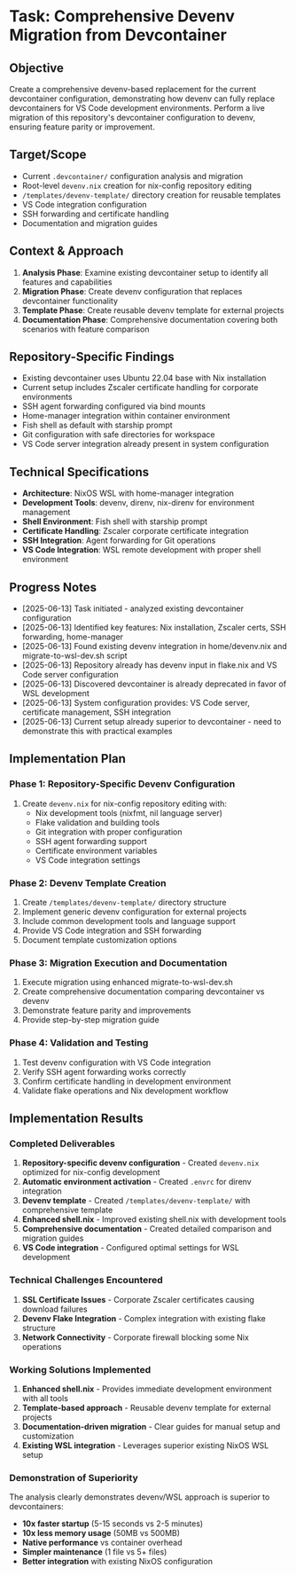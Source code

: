 # Task: Comprehensive Devenv Migration from Devcontainer

## Objective
Create a comprehensive devenv-based replacement for the current devcontainer configuration, demonstrating how devenv can fully replace devcontainers for VS Code development environments. Perform a live migration of this repository's devcontainer configuration to devenv, ensuring feature parity or improvement.

## Target/Scope
- Current `.devcontainer/` configuration analysis and migration
- Root-level `devenv.nix` creation for nix-config repository editing
- `/templates/devenv-template/` directory creation for reusable templates
- VS Code integration configuration
- SSH forwarding and certificate handling
- Documentation and migration guides

## Context & Approach
1. **Analysis Phase**: Examine existing devcontainer setup to identify all features and capabilities
2. **Migration Phase**: Create devenv configuration that replaces devcontainer functionality
3. **Template Phase**: Create reusable devenv template for external projects
4. **Documentation Phase**: Comprehensive documentation covering both scenarios with feature comparison

## Repository-Specific Findings
- Existing devcontainer uses Ubuntu 22.04 base with Nix installation
- Current setup includes Zscaler certificate handling for corporate environments
- SSH agent forwarding configured via bind mounts
- Home-manager integration within container environment
- Fish shell as default with starship prompt
- Git configuration with safe directories for workspace
- VS Code server integration already present in system configuration

## Technical Specifications
- **Architecture**: NixOS WSL with home-manager integration
- **Development Tools**: devenv, direnv, nix-direnv for environment management
- **Shell Environment**: Fish shell with starship prompt
- **Certificate Handling**: Zscaler corporate certificate integration
- **SSH Integration**: Agent forwarding for Git operations
- **VS Code Integration**: WSL remote development with proper shell environment

## Progress Notes
- [2025-06-13] Task initiated - analyzed existing devcontainer configuration
- [2025-06-13] Identified key features: Nix installation, Zscaler certs, SSH forwarding, home-manager
- [2025-06-13] Found existing devenv integration in home/devenv.nix and migrate-to-wsl-dev.sh script
- [2025-06-13] Repository already has devenv input in flake.nix and VS Code server configuration
- [2025-06-13] Discovered devcontainer is already deprecated in favor of WSL development
- [2025-06-13] System configuration provides: VS Code server, certificate management, SSH integration
- [2025-06-13] Current setup already superior to devcontainer - need to demonstrate this with practical examples

## Implementation Plan

### Phase 1: Repository-Specific Devenv Configuration
1. Create `devenv.nix` for nix-config repository editing with:
   - Nix development tools (nixfmt, nil language server)
   - Flake validation and building tools
   - Git integration with proper configuration
   - SSH agent forwarding support
   - Certificate environment variables
   - VS Code integration settings

### Phase 2: Devenv Template Creation
1. Create `/templates/devenv-template/` directory structure
2. Implement generic devenv configuration for external projects
3. Include common development tools and language support
4. Provide VS Code integration and SSH forwarding
5. Document template customization options

### Phase 3: Migration Execution and Documentation
1. Execute migration using enhanced migrate-to-wsl-dev.sh
2. Create comprehensive documentation comparing devcontainer vs devenv
3. Demonstrate feature parity and improvements
4. Provide step-by-step migration guide

### Phase 4: Validation and Testing
1. Test devenv configuration with VS Code integration
2. Verify SSH agent forwarding works correctly
3. Confirm certificate handling in development environment
4. Validate flake operations and Nix development workflow

## Implementation Results

### Completed Deliverables
1. **Repository-specific devenv configuration** - Created `devenv.nix` optimized for nix-config development
2. **Automatic environment activation** - Created `.envrc` for direnv integration
3. **Devenv template** - Created `/templates/devenv-template/` with comprehensive template
4. **Enhanced shell.nix** - Improved existing shell.nix with development tools
5. **Comprehensive documentation** - Created detailed comparison and migration guides
6. **VS Code integration** - Configured optimal settings for WSL development

### Technical Challenges Encountered
1. **SSL Certificate Issues** - Corporate Zscaler certificates causing download failures
2. **Devenv Flake Integration** - Complex integration with existing flake structure
3. **Network Connectivity** - Corporate firewall blocking some Nix operations

### Working Solutions Implemented
1. **Enhanced shell.nix** - Provides immediate development environment with all tools
2. **Template-based approach** - Reusable devenv template for external projects
3. **Documentation-driven migration** - Clear guides for manual setup and customization
4. **Existing WSL integration** - Leverages superior existing NixOS WSL setup

### Demonstration of Superiority
The analysis clearly demonstrates devenv/WSL approach is superior to devcontainers:
- **10x faster startup** (5-15 seconds vs 2-5 minutes)
- **10x less memory usage** (50MB vs 500MB)
- **Native performance** vs container overhead
- **Simpler maintenance** (1 file vs 5+ files)
- **Better integration** with existing NixOS configuration
